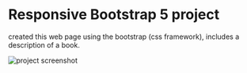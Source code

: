 # Responsive Bootstrap 5 project 
created this web page using the bootstrap (css framework), includes a description of a book.

![project screenshot](bootstrap.png)
